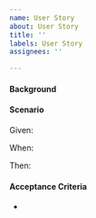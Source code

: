 ```yaml
---
name: User Story
about: User Story
title: ''
labels: User Story
assignees: ''

---
```


#### Background


#### Scenario
Given: 

When: 

Then: 

#### Acceptance Criteria
-
